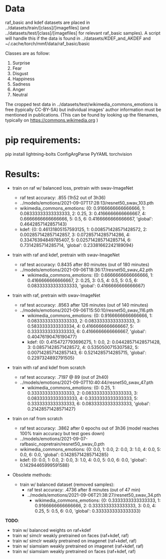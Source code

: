 # Data

raf_basic and kdef datasets are placed in ../datasets/train/[class]/[imagefiles] (and ../datasets/test/[class]/[imagefiles] for relevant raf_basic samples). A script will handle this if the data is found in ../datasets/KDEF_and_AKDEF and ~/.cache/torch/mmf/data/raf_basic/basic

Classes are as follow:
1. Surprise
2. Fear
3. Disgust
4. Happiness
5. Sadness
6. Anger
7. Neutral

The cropped test data in ../datasets/test/wikimedia_commons_emotions is free (typically CC-BY-SA) but individual images' author information must be mentioned in publications. (This can be found by looking up the filenames, typically on https://commons.wikimedia.org )

# pip requirements:
pip install lightning-bolts ConfigArgParse PyYAML torchvision

# Results:

- train on raf w/ balanced loss, pretrain with swav-ImageNet
  - raf test accuracy: .855 (1h52 out of 3h36)
  - ../models/emotions/2021-09-07T17:28:13/resnet50_swav_103.pth
  - wikimedia_commons_emotions: {0: 0.9166666666666666, 1: 0.08333333333333333, 2: 0.25, 3: 0.4166666666666667, 4: 0.6666666666666666, 5: 0.5, 6: 0.4166666666666667, 'global': 0.4642857142857143}
  - kdef: {0: 0.46131805157593125, 1: 0.008571428571428572, 2: 0.002857142857142857, 3: 0.07285714285714286, 4: 0.33476394849785407, 5: 0.025714285714285714, 6: 0.7314285714285714, 'global': 0.23381662242189094}


- train with raf and kdef, pretrain with swav-ImageNet
  - raf test accuracy: 0.8435 after 80 minutes (out of 180 minutes)
  - ../models/emotions/2021-09-06T18:36:17/resnet50_swav_42.pth
    - wikimedia_commons_emotions: {0: 0.6666666666666666, 1: 0.4166666666666667, 2: 0.25, 3: 0.5, 4: 0.5, 5: 0.5, 6: 0.08333333333333333, 'global': 0.4166666666666667}


- train with raf, pretrain with swav-ImageNet
  - raf test accuracy: .8563 after 126 minutes (out of 140 minutes)
  - ../models/emotions/2021-09-06T15:50:10/resnet50_swav_116.pth
    - wikimedia_commons_emotions: {0: 0.9166666666666666, 1: 0.08333333333333333, 2: 0.08333333333333333, 3: 0.5833333333333334, 4: 0.4166666666666667, 5: 0.3333333333333333, 6: 0.4166666666666667, 'global': 0.40476190476190477}
    - kdef: {0: 0.4154727793696275, 1: 0.0, 2: 0.04428571428571428, 3: 0.08571428571428572, 4: 0.5350500715307582, 5: 0.007142857142857143, 6: 0.5214285714285715, 'global': 0.2297324892791505}


- train with raf and kdef from scratch
  - raf test accuracy: .7197 @ 89 (out of 2h40)
  - ../models/emotions/2021-09-07T10:40:44/resnet50_swav_47.pth
    - wikimedia_commons_emotions: {0: 0.25, 1: 0.3333333333333333, 2: 0.08333333333333333, 3: 0.08333333333333333, 4: 0.3333333333333333, 5: 0.3333333333333333, 6: 0.08333333333333333, 'global': 0.21428571428571427}


- train on raf from scratch
  - raf test accuracy: .3862 after 0 epochs out of 3h36 (model reaches 100% train accuracy but test goes down)
  - ../models/emotions/2021-09-07-rafbasic_nopretrain/resnet50_swav_0.pth
  - wikimedia_commons_emotions: {0: 0.0, 1: 0.0, 2: 0.0, 3: 1.0, 4: 0.0, 5: 0.0, 6: 0.0, 'global': 0.14285714285714285}
  - kdef: {0: 0.0, 1: 0.0, 2: 0.0, 3: 1.0, 4: 0.0, 5: 0.0, 6: 0.0, 'global': 0.14294465999591588}


- Obsolete methods:
  - train w/ balanced dataset (removed samples):
    - raf test accuracy: .4736 after 8 minutes (out of 47 min)
    - ../models/emotions/2021-09-06T21:38:27/resnet50_swav_34.pth
      - wikimedia_commons_emotions: {0: 0.3333333333333333, 1: 0.9166666666666666, 2: 0.3333333333333333, 3: 0.0, 4: 0.25, 5: 0.5, 6: 0.0, 'global': 0.3333333333333333}

**TODO**:
- train w/ balanced weights on raf+kdef
- train w/ simclr weakly pretrained on faces (raf+kdef, raf)
- train w/ simclr weakly pretrained on imagenet (raf+kdef, raf)
- train w/ siamsiam weakly pretrained on imagenet (raf+kdef, raf)
- train w/ siamsiam weakly pretrained on faces (raf+kdef, raf)
